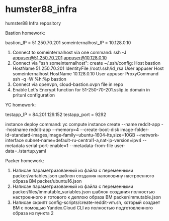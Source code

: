 # humster88_infra
humster88 Infra repository

Bastion homework:

bastion_IP = 51.250.70.201
someinternalhost_IP = 10.128.0.10
1. Connect to someinternalhost via one command:
ssh -J appuser@51.250.70.201 appuser@10.128.0.10
2. Connect via "ssh someinternalhost":
create ~/.ssh/config:
Host bastion
        HostName 51.250.70.201
        IdentityFile /root/.ssh/id_rsa
        User appuser
Host someinternalhost
        HostName 10.128.0.10
        User appuser
        ProxyCommand ssh -q -W %h:%p bastion
3. Connect via openvpn, cloud-bastion.ovpn file in repo
4. Enable Let's Encrypt function for 51-250-70-201.sslip.io domain in pritunl configuration


YC homework:

testapp_IP = 84.201.129.152
testapp_port = 9292

instance deploy command:
yc compute instance create --name reddit-app --hostname reddit-app --memory=4 --create-boot-disk image-folder-id=standard-images,image-family=ubuntu-1604-lts,size=10GB --network-interface subnet-name=default-ru-central1-a,nat-ip-version=ipv4 --metadata serial-port-enable=1 --metadata-from-file user-data=./startup.yaml


Packer homework:

1. Написан параметризованный из файла с переменными packer/variables.json шаблон создания наполовину настроенного образа ВМ packer/ubuntu16.json
2. Написан параметризованный из файла с переменными packer/files/immutable_variables.json шаблон создания полностью настроенного и готового к деплою образа ВМ packer/immutable.json
3. Написан скрипт config-scripts/create-reddit-vm.sh, который создает ВМ с помощью Yandex.Cloud CLI из полностью подготовленного образа из пункта 2
